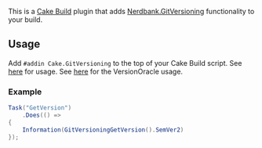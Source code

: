 This is a [Cake Build](https://cakebuild.net/) plugin that adds [Nerdbank.GitVersioning](https://dotnet.github.io/Nerdbank.GitVersioning/) functionality to your build.

## Usage

Add `#addin Cake.GitVersioning` to the top of your Cake Build script.  See [here](https://github.com/dotnet/Nerdbank.GitVersioning/wiki/GitVersioningAliases) for usage.  See [here](https://github.com/dotnet/Nerdbank.GitVersioning/wiki/VersionOracle) for the VersionOracle usage.

### Example

```cs
Task("GetVersion")
    .Does(() =>
{
    Information(GitVersioningGetVersion().SemVer2)
});
```

